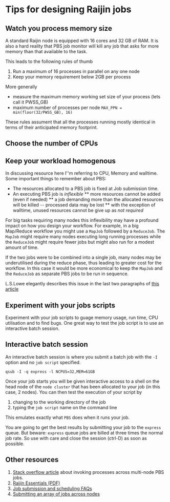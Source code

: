 # Tips for designing Raijin jobs

## Watch you process memory size
A standard Raijin node is equipped with 16 cores and 32 GB of RAM. It is also a hard reality that PBS job monitor
will kill any job that asks for more memory than that available to the task.  

This leads to the following rules of thumb

1. Run a maximum of 16 processes in parallel on any one node
1. Keep your memory requirement below 2GB per process 

More generally 

* measure the maximum memory working set size of your process (lets call it PWSS_GB)
* maximum number of processes per node ``MAX_PPN = min(floor(32/PWSS_GB), 16)``

These rules assument that all the processes running mostly identical in terms of their anticipated memory footprint.

## Choose the number of CPUs


## Keep your workload homogenous

In discussing resource here I''m referring to CPU, Memory and walltime. Some important things to remember about PBS:

* The resources allocated to a PBS job is fixed at Job submission time. 
* An executing PBS job is *inflexible*
** more resources cannot be added (even if needed)
** a job demanding more than the allocated resources will be killed -- processed data may be lost
** with the exception of walltime, unused resources cannot be give up as *not required*

For big tasks requiring many nodes this inflexibility may have a profound impact on how you design your workflow. For example, in
a big Map/Reduce workflow you might use a ``MapJob`` followed by a ``ReduceJob``. The ``MapJob`` might require 
many nodes executing long running processes while the ``ReduceJob`` might require fewer jobs but might also run 
for a modest amount of time.

If the two jobs were to be combined into a single job, many nodes may be underutilised during the reduce phase, 
thus leading to greater cost for the workflow. In this case it would be more economical to keep the 
``MapJob`` and the  ``ReduceJob`` as separate PBS jobs to be run in sequence.

L.S.Lowe elegantly describes this issue in the last two paragraphs of [this article](http://www.ep.ph.bham.ac.uk/general/support/torquepbsdsh.html)

## Experiment with your jobs scripts

Experiment with your job scripts to guage memory usage, run time, CPU utilisation and to find bugs. One great way to
test the job script is to use an interactive batch session.

## Interactive batch session

An interactive batch session is where you submit a batch job with the ``-I`` option and no ``job script`` specified.

```
qsub -I -q express -l NCPUS=32,MEM=61GB
```
 
Once your job starts you will be given interactive access to a shell on the head node of the ``node cluster`` that 
has been allocated to your job (in this case, 2 nodes). You can then test the execution of your script by 

1. changing to the working directory of the job
2. typing the ``job script`` name on the command line

This emulates exactly what ``PBS`` does when it runs your job.

You are going to get the best results by submitting your job to the ``express`` queue. But beware: ``express`` queue jobs
are billed at three times the normal job rate. So use with care and close the session (ctrl-D) as soon as possible.

## Other resources

1. [Stack overflow article](https://stackoverflow.com/questions/5453427/does-a-pbs-batch-system-move-multiple-serial-jobs-across-nodes) about invoking processes across multi-node PBS jobs.
1. [Raijin Essentials (PDF)](http://nci.org.au/wp-content/uploads/2015/06/Raijin-Essentials.pdf)
1. [Job submission and scheduling FAQs](https://opus.nci.org.au/display/Help/Job+Submission+and+Scheduling)
1. [Submitting an array of jobs across nodes](https://opus.nci.org.au/display/Help/How+do+I+submit+array+jobs+on+raijin)
